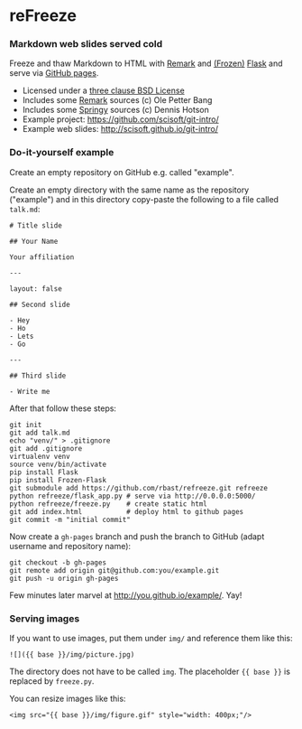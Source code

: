
# reFreeze

### Markdown web slides served cold

Freeze and thaw Markdown to HTML with
[Remark](https://github.com/gnab/remark) and
[(Frozen)](http://pythonhosted.org/Frozen-Flask/)
[Flask](http://flask.pocoo.org/)
and serve via [GitHub pages](https://pages.github.com/).

- Licensed under a [three clause BSD License](../master/LICENSE)
- Includes some [Remark](https://github.com/gnab/remark) sources (c) Ole Petter Bang
- Includes some [Springy](https://github.com/dhotson/springy) sources (c) Dennis Hotson
- Example project: https://github.com/scisoft/git-intro/
- Example web slides: http://scisoft.github.io/git-intro/

### Do-it-yourself example

Create an empty repository on GitHub e.g. called "example".

Create an empty directory with the same name as the repository
("example") and in this directory copy-paste the following
to a file called `talk.md`:

```
# Title slide

## Your Name

Your affiliation

---

layout: false

## Second slide

- Hey
- Ho
- Lets
- Go

---

## Third slide

- Write me
```

After that follow these steps:

```shell
git init
git add talk.md
echo "venv/" > .gitignore
git add .gitignore
virtualenv venv
source venv/bin/activate
pip install Flask
pip install Frozen-Flask
git submodule add https://github.com/rbast/refreeze.git refreeze
python refreeze/flask_app.py # serve via http://0.0.0.0:5000/
python refreeze/freeze.py    # create static html
git add index.html           # deploy html to github pages
git commit -m "initial commit"
```

Now create a `gh-pages` branch and push the branch to GitHub
(adapt username and repository name):

```shell
git checkout -b gh-pages
git remote add origin git@github.com:you/example.git
git push -u origin gh-pages
```

Few minutes later marvel at http://you.github.io/example/. Yay!

### Serving images

If you want to use images,
put them under `img/` and reference them like this:
```
![]({{ base }}/img/picture.jpg)
```

The directory does not have to be called `img`.
The placeholder `{{ base }}` is replaced by `freeze.py`.

You can resize images like this:
```
<img src="{{ base }}/img/figure.gif" style="width: 400px;"/>
```
